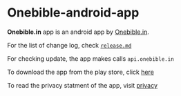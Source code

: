 # Onebible-android-app

**Onebible.in** app is an android app by [Onebible.in](http://onebible.in/).
 
For the list of change log, check [`release.md`](https://github.com/onebible/android.onebible.in/blob/master/release.md)

For checking update, the app makes calls `api.onebible.in`

To download the app from the play store, click [here](https://play.google.com/store/apps/details?id=co.sridhar.tamilbible.full)
 
To read the privacy statment of the app, visit [privacy](http://onebible.in/privacy)


